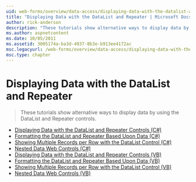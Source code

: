 ```yaml
---
uid: web-forms/overview/data-access/displaying-data-with-the-datalist-and-repeater/index
title: "Displaying Data with the DataList and Repeater | Microsoft Docs"
author: rick-anderson
description: "These tutorials show alternative ways to display data by using the DataList and Repeater controls."
ms.author: aspnetcontent
ms.date: 10/05/2011
ms.assetid: 3005174a-ba3d-4937-8b3e-b913ee4172ac
msc.legacyurl: /web-forms/overview/data-access/displaying-data-with-the-datalist-and-repeater
msc.type: chapter
---
```

Displaying Data with the DataList and Repeater
====================
> These tutorials show alternative ways to display data by using the DataList and Repeater controls.


- [Displaying Data with the DataList and Repeater Controls (C#)](displaying-data-with-the-datalist-and-repeater-controls-cs.md)
- [Formatting the DataList and Repeater Based Upon Data (C#)](formatting-the-datalist-and-repeater-based-upon-data-cs.md)
- [Showing Multiple Records per Row with the DataList Control (C#)](showing-multiple-records-per-row-with-the-datalist-control-cs.md)
- [Nested Data Web Controls (C#)](nested-data-web-controls-cs.md)
- [Displaying Data with the DataList and Repeater Controls (VB)](displaying-data-with-the-datalist-and-repeater-controls-vb.md)
- [Formatting the DataList and Repeater Based Upon Data (VB)](formatting-the-datalist-and-repeater-based-upon-data-vb.md)
- [Showing Multiple Records per Row with the DataList Control (VB)](showing-multiple-records-per-row-with-the-datalist-control-vb.md)
- [Nested Data Web Controls (VB)](nested-data-web-controls-vb.md)

